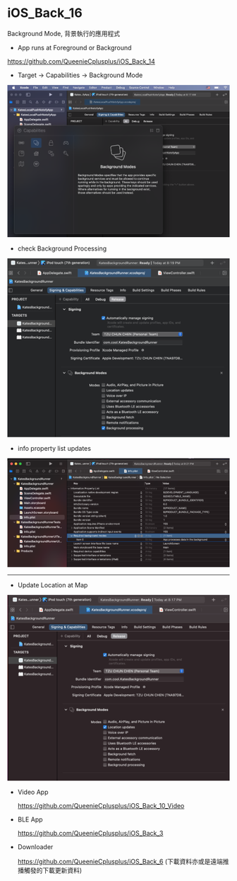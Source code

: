 # iOS_Back_16
Background Mode, 背景執行的應用程式

* App runs at Foreground or Background

https://github.com/QueenieCplusplus/iOS_Back_14

* Target -> Capabilities -> Background Mode

 ![](https://raw.githubusercontent.com/QueenieCplusplus/iOS_Back_16/main/Background%20Mode.png)
 
* check Background Processing

 ![](https://raw.githubusercontent.com/QueenieCplusplus/iOS_Back_16/main/background%20processing.png)
 
* info property list updates

 ![](https://raw.githubusercontent.com/QueenieCplusplus/iOS_Back_16/main/info%20property%20list%20updates.png)

----------------------------------------------


* Update Location at Map

 ![](https://raw.githubusercontent.com/QueenieCplusplus/iOS_Back_16/main/background%20check.png)
 
* Video App

  https://github.com/QueenieCplusplus/iOS_Back_10_Video
  
* BLE App

  https://github.com/QueenieCplusplus/iOS_Back_3
  
* Downloader

  https://github.com/QueenieCplusplus/iOS_Back_6 (下載資料亦或是遠端推播觸發的下載更新資料)
